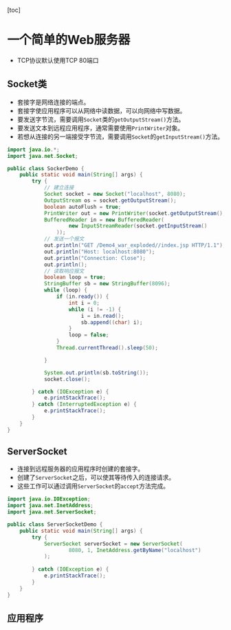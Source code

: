 [toc]

# 一个简单的Web服务器

- TCP协议默认使用TCP 80端口

## Socket类

- 套接字是网络连接的端点。
- 套接字使应用程序可以从网络中读数据，可以向网络中写数据。
- 要发送字节流，需要调用`Socket`类的`getOutputStream()`方法。
- 要发送文本到远程应用程序，通常需要使用`PrintWriter`对象。
- 若想从连接的另一端接受字节流，需要调用`Socket`的`getInputStream()`方法。

```java
import java.io.*;
import java.net.Socket;

public class SockerDemo {
    public static void main(String[] args) {
        try {
            // 建立连接
            Socket socket = new Socket("localhost", 8080);
            OutputStream os = socket.getOutputStream();
            boolean autoFlush = true;
            PrintWriter out = new PrintWriter(socket.getOutputStream(), autoFlush);
            BufferedReader in = new BufferedReader(
                	new InputStreamReader(socket.getInputStream()
				));
            // 发送一个报文
            out.println("GET /Demo4_war_exploded//index.jsp HTTP/1.1");
            out.println("Host: localhost:8080");
            out.println("Connection: Close");
            out.println();
            // 读取响应报文
            boolean loop = true;
            StringBuffer sb = new StringBuffer(8096);
            while (loop) {
                if (in.ready()) {
                    int i = 0;
                    while (i != -1) {
                        i = in.read();
                        sb.append((char) i);
                    }
                    loop = false;
                }
                Thread.currentThread().sleep(50);

            }

            System.out.println(sb.toString());
            socket.close();

        } catch (IOException e) {
            e.printStackTrace();
        } catch (InterruptedException e) {
            e.printStackTrace();
        }
    }
}
```





## ServerSocket

- 连接到远程服务器的应用程序时创建的套接字。
- 创建了`ServerSocket`之后，可以使其等待传入的连接请求。
- 这些工作可以通过调用`ServerSocket`的`accept`方法完成。

```java
import java.io.IOException;
import java.net.InetAddress;
import java.net.ServerSocket;

public class ServerSocketDemo {
    public static void main(String[] args) {
        try {
            ServerSocket serverSocket = new ServerSocket(
                    8080, 1, InetAddress.getByName("localhost")
            );
            
        } catch (IOException e) {
            e.printStackTrace();
        }
    }
}
```



## 应用程序

